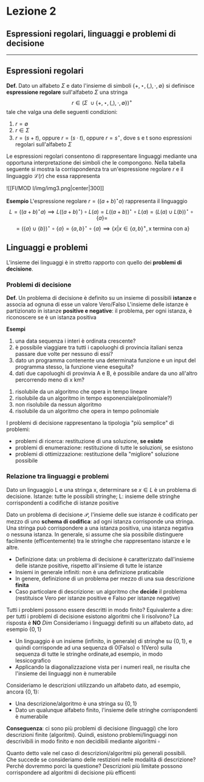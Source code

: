# Lezione 2
## Espressioni regolari, linguaggi e problemi di decisione
----
## Espressioni regolari

**Def.**
Dato un alfabeto $\Sigma$ e dato l'insieme di simboli $\{+,\star,(,),\cdot,\emptyset\}$ si definisce **espressione regolare** sull'alfabeto $\Sigma$ una stringa
$$r\in(\Sigma\:\cup\{+,\star,(,),\cdot,\emptyset\})^+$$
tale che valga una delle seguenti condizioni:
1. $r=\emptyset$
2. $r\in\Sigma$
3. $r=(s+t)$, oppure $r=(s\cdot t)$, oppure $r=s^\star$, dove s e t sono espressioni regolari sull'alfabeto $\Sigma$

Le espressioni regolari consentono di rappresentare linguaggi mediante una opportuna interpretazione dei simboli che le compongono. Nella tabella seguente si mostra la corrispondenza tra un'espressione regolare $r$ e il linguaggio $\mathcal L(r)$ che essa rappresenta

![[FI/MOD I/img/img3.png|center|300]]

**Esempio**
L'espressione regolare $r=((a+b)^\star a)$ rappresenta il linguaggio
$$L=((a+b)^\star a)\implies L((a+b)^\star)\circ L(a)=L((a+b))^\star\circ L(a)=(L(a)\cup L(b))^\star \circ \lbrace{a}\rbrace=$$
$$=(\lbrace{a}\rbrace\cup\lbrace{b}\rbrace)^\star\circ\lbrace{a}\rbrace=\lbrace{a,b}\rbrace^\star\circ\lbrace{a}\rbrace\implies \lbrace x|x\in\lbrace{a,b}\rbrace^+,\text{x termina con a}\rbrace$$

## Linguaggi e problemi

L'insieme dei linguaggi è in stretto rapporto con quello dei **problemi di decisione**.

### Problemi di decisione
**Def.**
Un problema di decisione è definito su un insieme di possibili **istanze** e associa ad ognuna di esse un valore Vero/Falso
L'insieme delle istanze è partizionato in istanze **positive e negative**: il problema, per ogni istanza, è riconoscere se è un istanza positiva


**Esempi**
1) una data sequenza i interi è ordinata crescente?
2) è possibile viaggiare tra tutti i capoluoghi di provincia italiani senza passare due volte per nessuno di essi?
3) dato un programma contenente una determinata funzione e un input del programma stesso, la funzione viene eseguita?
4) dati due capoluoghi di provinvia A e B, è possibile andare da uno all'altro percorrendo meno di x km?

1. risolubile da un algoritmo che opera in tempo lineare
2. risolubile da un algoritmo in tempo esponenziale(polinomiale?)
3. non risolubile da nessun algoritmo
4. risolubile da un algoritmo che opera in tempo polinomiale

I problemi di decisione rappresentano la tipologia "più semplice" di problemi:
- problemi di ricerca: restituzione di una soluzione, **se esiste**
- problemi di enumerazione: restituzione di tutte le soluzioni, se esistono
- problemi di ottimizzazione: restituzione della "migliore" soluzione possibile

### Relazione tra linguaggi e problemi
Dato un linguaggio L e una stringa x, determinare se $x\in L$ è un problema di decisione. 
Istanze: tutte le possibili stringhe; 
L: insieme delle stringhe corrispondenti a codifiche di istanze positive

Dato un problema di decisione $\mathcal P$, l'insieme delle sue istanze è codificato per mezzo di uno **schema di codifica**: ad ogni istanza corrisponde una stringa.
Una stringa può corrispondere a una istanza positiva, una istanza negativa o nessuna istanza.
In generale, si assume che sia possibile distinguere facilmente (efficentemente) tra le stringhe che rappresentano istanze e le altre.

- Definizione data: un problema di decisione è caratterizzato dall'insieme delle istanze positive, rispetto all'insieme di tutte le istanze
- Insiemi in generale infiniti: non è una definizione praticabile
- In genere, definizione di un problema per mezzo di una sua descrizione **finita**
- Caso particolare di descrizione: un algoritmo che **decide** il problema (restituisce Vero per istanze positive e Falso per istanze negative)

Tutti i problemi possono essere descritti in modo finito?
Equivalente a dire: per tutti i problemi di decisione esistono algoritmi che li risolvono?
La risposta è **NO**
_Dim_
Consideriamo i linguaggi definiti su un alfabeto dato, ad esempio $\lbrace 0,1\rbrace$
- Un linguaggio è un insieme (infinito, in generale) di stringhe su $\lbrace 0,1\rbrace$, e quindi corrisponde ad una sequenza di 0(Falso) o 1(Vero) sulla sequenza di tutte le stringhe ordinate,ad esempio, in modo lessicografico
- Applicando la diagonalizzazione vista per i numeri reali, ne risulta che l'insieme dei linguaggi non è numerabile

Consideriamo le descrizioni utilizzando un alfabeto dato, ad esempio, ancora $\lbrace 0,1\rbrace$:
- Una descrizione/algoritmo è una stringa su $\lbrace 0,1\rbrace$
- Dato un qualunque alfabeto finito, l'insieme delle stringhe corrispondenti è numerabile

**Conseguenza**: ci sono più problemi di decisione (linguaggi) che loro descrizioni finite (algoritmi). Quindi, esistono problemi/linguaggi non descrivibili in modo finito e non decidibili mediante algoritmi $\square$ 

Quanto detto vale nel caso di descrizioni/algoritmi più generali possibili. Che succede se consideriamo delle restizioni nelle modalità di descrizione?
Perchè dovremmo porci la questione?
Descrizioni più limitate possono corrispondere ad algoritmi di decisione più efficenti





